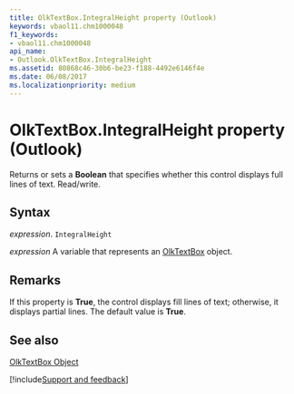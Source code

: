 ```yaml
---
title: OlkTextBox.IntegralHeight property (Outlook)
keywords: vbaol11.chm1000048
f1_keywords:
- vbaol11.chm1000048
api_name:
- Outlook.OlkTextBox.IntegralHeight
ms.assetid: 80868c46-30b6-be23-f188-4492e6146f4e
ms.date: 06/08/2017
ms.localizationpriority: medium
---
```



# OlkTextBox.IntegralHeight property (Outlook)

Returns or sets a **Boolean** that specifies whether this control displays full lines of text. Read/write.


## Syntax

_expression_. `IntegralHeight`

_expression_ A variable that represents an [OlkTextBox](Outlook.OlkTextBox.md) object.


## Remarks

If this property is **True**, the control displays fill lines of text; otherwise, it displays partial lines. The default value is **True**.


## See also


[OlkTextBox Object](Outlook.OlkTextBox.md)

[!include[Support and feedback](~/includes/feedback-boilerplate.md)]